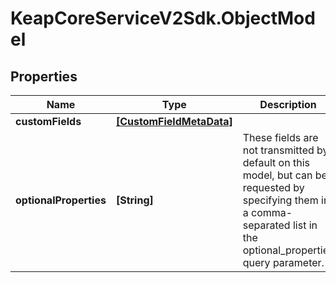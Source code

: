 # KeapCoreServiceV2Sdk.ObjectModel

## Properties

Name | Type | Description | Notes
------------ | ------------- | ------------- | -------------
**customFields** | [**[CustomFieldMetaData]**](CustomFieldMetaData.md) |  | [optional] 
**optionalProperties** | **[String]** | These fields are not transmitted by default on this model, but can be requested by specifying them in a comma-separated list in the optional_properties query parameter. | [optional] 



